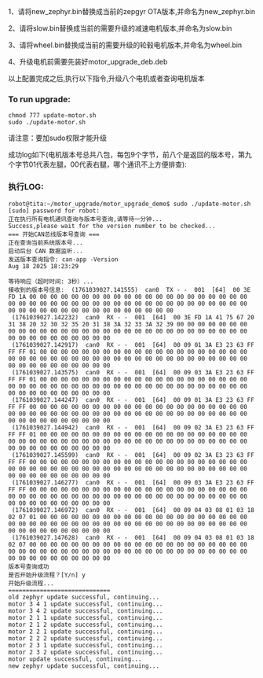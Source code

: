 

1、请将new_zephyr.bin替换成当前的zepgyr OTA版本,并命名为new_zephyr.bin

2、请将slow.bin替换成当前的需要升级的减速电机版本,并命名为slow.bin

3、请将wheel.bin替换成当前的需要升级的轮毂电机版本,并命名为wheel.bin

4、升级电机前需要先装好motor_upgrade_deb.deb


以上配置完成之后,执行以下指令,升级八个电机或者查询电机版本


### To run upgrade:
    chmod 777 update-motor.sh
    sudo ./update-motor.sh

请注意：要加sudo权限才能升级

成功log如下(电机版本号总共八包，每包9个字节，前八个是返回的版本号，第九个字节01代表左腿，00代表右腿，哪个通讯不上方便排查):


### 执行LOG:
    robot@tita:~/motor_upgrade/motor_upgrade_demo$ sudo ./update-motor.sh
    [sudo] password for robot:
    正在执行所有电机通讯查询与版本号查询,请等待一分钟...
    Success,please wait for the version number to be checked...
    === 开始CAN总线版本号查询 ===
    正在查询当前系统版本号...
    启动后台 CAN 数据监听...
    发送版本查询指令: can-app -Version
    Aug 18 2025 18:23:29
    
    等待响应（超时时间: 3秒）...
    接收到的版本号信息:  (1761039027.141555)  can0  TX - -  001  [64]  00 3E FD 1A 00 00 00 00 00 00 00 00 00 00 00 00 00 00 00 00 00 00 00 00 00 00 00 00 00 00 00 00 00 00 00 00 00 00 00 00 00 00 00 00 00 00 00 00 00 00 00 00 00 00 00 00 00 00 00 00 00 00 00 00
     (1761039027.142232)  can0  RX - -  001  [64]  00 3E FD 1A 41 75 67 20 31 38 20 32 30 32 35 20 31 38 3A 32 33 3A 32 39 00 00 00 00 00 00 00 00 00 00 00 00 00 00 00 00 00 00 00 00 00 00 00 00 00 00 00 00 00 00 00 00 00 00 00 00 00 00 00 00
     (1761039027.142917)  can0  RX - -  001  [64]  00 09 01 3A E3 23 63 FF FF FF 01 00 00 00 00 00 00 00 00 00 00 00 00 00 00 00 00 00 00 00 00 00 00 00 00 00 00 00 00 00 00 00 00 00 00 00 00 00 00 00 00 00 00 00 00 00 00 00 00 00 00 00 00 00
     (1761039027.143575)  can0  RX - -  001  [64]  00 09 03 3A E3 23 63 FF FF FF 01 00 00 00 00 00 00 00 00 00 00 00 00 00 00 00 00 00 00 00 00 00 00 00 00 00 00 00 00 00 00 00 00 00 00 00 00 00 00 00 00 00 00 00 00 00 00 00 00 00 00 00 00 00
     (1761039027.144247)  can0  RX - -  001  [64]  00 09 01 3A E3 23 63 FF FF FF 00 00 00 00 00 00 00 00 00 00 00 00 00 00 00 00 00 00 00 00 00 00 00 00 00 00 00 00 00 00 00 00 00 00 00 00 00 00 00 00 00 00 00 00 00 00 00 00 00 00 00 00 00 00
     (1761039027.144942)  can0  RX - -  001  [64]  00 09 02 3A E3 23 63 FF FF FF 01 00 00 00 00 00 00 00 00 00 00 00 00 00 00 00 00 00 00 00 00 00 00 00 00 00 00 00 00 00 00 00 00 00 00 00 00 00 00 00 00 00 00 00 00 00 00 00 00 00 00 00 00 00
     (1761039027.145599)  can0  RX - -  001  [64]  00 09 02 3A E3 23 63 FF FF FF 00 00 00 00 00 00 00 00 00 00 00 00 00 00 00 00 00 00 00 00 00 00 00 00 00 00 00 00 00 00 00 00 00 00 00 00 00 00 00 00 00 00 00 00 00 00 00 00 00 00 00 00 00 00
     (1761039027.146277)  can0  RX - -  001  [64]  00 09 03 3A E3 23 63 FF FF FF 00 00 00 00 00 00 00 00 00 00 00 00 00 00 00 00 00 00 00 00 00 00 00 00 00 00 00 00 00 00 00 00 00 00 00 00 00 00 00 00 00 00 00 00 00 00 00 00 00 00 00 00 00 00
     (1761039027.146972)  can0  RX - -  001  [64]  00 09 04 03 08 01 03 18 02 07 01 00 00 00 00 00 00 00 00 00 00 00 00 00 00 00 00 00 00 00 00 00 00 00 00 00 00 00 00 00 00 00 00 00 00 00 00 00 00 00 00 00 00 00 00 00 00 00 00 00 00 00 00 00
     (1761039027.147628)  can0  RX - -  001  [64]  00 09 04 03 08 01 03 18 02 07 00 00 00 00 00 00 00 00 00 00 00 00 00 00 00 00 00 00 00 00 00 00 00 00 00 00 00 00 00 00 00 00 00 00 00 00 00 00 00 00 00 00 00 00 00 00 00 00 00 00 00 00 00 00
    版本号查询成功
    是否开始升级流程？[Y/n] y
    开始升级流程...
    =============================
    old zephyr update successful, continuing...
    motor 3 4 1 update successful, continuing...
    motor 3 4 2 update successful, continuing...
    motor 2 1 1 update successful, continuing...
    motor 2 1 2 update successful, continuing...
    motor 2 2 1 update successful, continuing...
    motor 2 2 2 update successful, continuing...
    motor 2 3 1 update successful, continuing...
    motor 2 3 2 update successful, continuing...
    motor update successful, continuing...
    new zephyr update successful, continuing...
